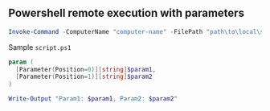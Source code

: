 ## Powershell remote execution with parameters

```ps1
Invoke-Command -ComputerName "computer-name" -FilePath "path\to\local\script.ps1" -ArgumentList "Argument1","Argument2"
```


Sample `script.ps1`

```ps1
param (
  [Parameter(Position=0)][string]$param1,
  [Parameter(Position=1)][string]$param2
)

Write-Output "Param1: $param1, Param2: $param2"
```



